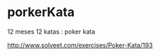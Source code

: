 porkerKata
==========

12 meses 12 katas : poker kata


http://www.solveet.com/exercises/Poker-Kata/193
